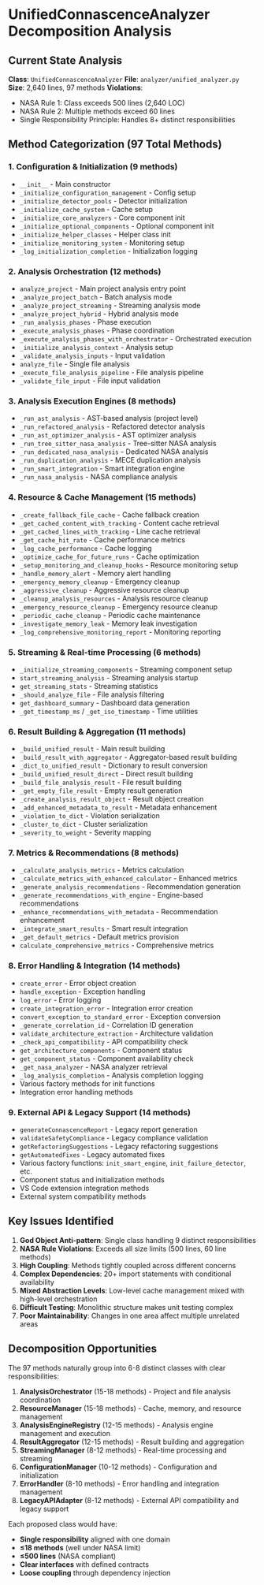 # UnifiedConnascenceAnalyzer Decomposition Analysis

## Current State Analysis

**Class**: `UnifiedConnascenceAnalyzer`
**File**: `analyzer/unified_analyzer.py`
**Size**: 2,640 lines, 97 methods
**Violations**:
- NASA Rule 1: Class exceeds 500 lines (2,640 LOC)
- NASA Rule 2: Multiple methods exceed 60 lines
- Single Responsibility Principle: Handles 8+ distinct responsibilities

## Method Categorization (97 Total Methods)

### 1. Configuration & Initialization (9 methods)
- `__init__` - Main constructor
- `_initialize_configuration_management` - Config setup
- `_initialize_detector_pools` - Detector initialization
- `_initialize_cache_system` - Cache setup
- `_initialize_core_analyzers` - Core component init
- `_initialize_optional_components` - Optional component init
- `_initialize_helper_classes` - Helper class init
- `_initialize_monitoring_system` - Monitoring setup
- `_log_initialization_completion` - Initialization logging

### 2. Analysis Orchestration (12 methods)
- `analyze_project` - Main project analysis entry point
- `_analyze_project_batch` - Batch analysis mode
- `_analyze_project_streaming` - Streaming analysis mode
- `_analyze_project_hybrid` - Hybrid analysis mode
- `_run_analysis_phases` - Phase execution
- `_execute_analysis_phases` - Phase coordination
- `_execute_analysis_phases_with_orchestrator` - Orchestrated execution
- `_initialize_analysis_context` - Analysis setup
- `_validate_analysis_inputs` - Input validation
- `analyze_file` - Single file analysis
- `_execute_file_analysis_pipeline` - File analysis pipeline
- `_validate_file_input` - File input validation

### 3. Analysis Execution Engines (8 methods)
- `_run_ast_analysis` - AST-based analysis (project level)
- `_run_refactored_analysis` - Refactored detector analysis
- `_run_ast_optimizer_analysis` - AST optimizer analysis
- `_run_tree_sitter_nasa_analysis` - Tree-sitter NASA analysis
- `_run_dedicated_nasa_analysis` - Dedicated NASA analysis
- `_run_duplication_analysis` - MECE duplication analysis
- `_run_smart_integration` - Smart integration engine
- `_run_nasa_analysis` - NASA compliance analysis

### 4. Resource & Cache Management (15 methods)
- `_create_fallback_file_cache` - Cache fallback creation
- `_get_cached_content_with_tracking` - Content cache retrieval
- `_get_cached_lines_with_tracking` - Line cache retrieval
- `_get_cache_hit_rate` - Cache performance metrics
- `_log_cache_performance` - Cache logging
- `_optimize_cache_for_future_runs` - Cache optimization
- `_setup_monitoring_and_cleanup_hooks` - Resource monitoring setup
- `_handle_memory_alert` - Memory alert handling
- `_emergency_memory_cleanup` - Emergency cleanup
- `_aggressive_cleanup` - Aggressive resource cleanup
- `_cleanup_analysis_resources` - Analysis resource cleanup
- `_emergency_resource_cleanup` - Emergency resource cleanup
- `_periodic_cache_cleanup` - Periodic cache maintenance
- `_investigate_memory_leak` - Memory leak investigation
- `_log_comprehensive_monitoring_report` - Monitoring reporting

### 5. Streaming & Real-time Processing (6 methods)
- `_initialize_streaming_components` - Streaming component setup
- `start_streaming_analysis` - Streaming analysis startup
- `get_streaming_stats` - Streaming statistics
- `_should_analyze_file` - File analysis filtering
- `get_dashboard_summary` - Dashboard data generation
- `_get_timestamp_ms` / `_get_iso_timestamp` - Time utilities

### 6. Result Building & Aggregation (11 methods)
- `_build_unified_result` - Main result building
- `_build_result_with_aggregator` - Aggregator-based result building
- `_dict_to_unified_result` - Dictionary to result conversion
- `_build_unified_result_direct` - Direct result building
- `_build_file_analysis_result` - File result building
- `_get_empty_file_result` - Empty result generation
- `_create_analysis_result_object` - Result object creation
- `_add_enhanced_metadata_to_result` - Metadata enhancement
- `_violation_to_dict` - Violation serialization
- `_cluster_to_dict` - Cluster serialization
- `_severity_to_weight` - Severity mapping

### 7. Metrics & Recommendations (8 methods)
- `_calculate_analysis_metrics` - Metrics calculation
- `_calculate_metrics_with_enhanced_calculator` - Enhanced metrics
- `_generate_analysis_recommendations` - Recommendation generation
- `_generate_recommendations_with_engine` - Engine-based recommendations
- `_enhance_recommendations_with_metadata` - Recommendation enhancement
- `_integrate_smart_results` - Smart result integration
- `_get_default_metrics` - Default metrics provision
- `calculate_comprehensive_metrics` - Comprehensive metrics

### 8. Error Handling & Integration (14 methods)
- `create_error` - Error object creation
- `handle_exception` - Exception handling
- `log_error` - Error logging
- `create_integration_error` - Integration error creation
- `convert_exception_to_standard_error` - Exception conversion
- `_generate_correlation_id` - Correlation ID generation
- `validate_architecture_extraction` - Architecture validation
- `_check_api_compatibility` - API compatibility check
- `get_architecture_components` - Component status
- `get_component_status` - Component availability check
- `_get_nasa_analyzer` - NASA analyzer retrieval
- `_log_analysis_completion` - Analysis completion logging
- Various factory methods for init functions
- Integration error handling methods

### 9. External API & Legacy Support (14 methods)
- `generateConnascenceReport` - Legacy report generation
- `validateSafetyCompliance` - Legacy compliance validation
- `getRefactoringSuggestions` - Legacy refactoring suggestions
- `getAutomatedFixes` - Legacy automated fixes
- Various factory functions: `init_smart_engine`, `init_failure_detector`, etc.
- Component status and initialization methods
- VS Code extension integration methods
- External system compatibility methods

## Key Issues Identified

1. **God Object Anti-pattern**: Single class handling 9 distinct responsibilities
2. **NASA Rule Violations**: Exceeds all size limits (500 lines, 60 line methods)
3. **High Coupling**: Methods tightly coupled across different concerns
4. **Complex Dependencies**: 20+ import statements with conditional availability
5. **Mixed Abstraction Levels**: Low-level cache management mixed with high-level orchestration
6. **Difficult Testing**: Monolithic structure makes unit testing complex
7. **Poor Maintainability**: Changes in one area affect multiple unrelated areas

## Decomposition Opportunities

The 97 methods naturally group into 6-8 distinct classes with clear responsibilities:

1. **AnalysisOrchestrator** (15-18 methods) - Project and file analysis coordination
2. **ResourceManager** (15-18 methods) - Cache, memory, and resource management
3. **AnalysisEngineRegistry** (12-15 methods) - Analysis engine management and execution
4. **ResultAggregator** (12-15 methods) - Result building and aggregation
5. **StreamingManager** (8-12 methods) - Real-time processing and streaming
6. **ConfigurationManager** (10-12 methods) - Configuration and initialization
7. **ErrorHandler** (8-10 methods) - Error handling and integration management
8. **LegacyAPIAdapter** (8-12 methods) - External API compatibility and legacy support

Each proposed class would have:
- **Single responsibility** aligned with one domain
- **≤18 methods** (well under NASA limit)
- **≤500 lines** (NASA compliant)
- **Clear interfaces** with defined contracts
- **Loose coupling** through dependency injection